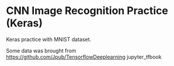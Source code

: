 # CNN Image Recognition Practice (Keras)
Keras practice with MNIST dataset.

Some data was brought from https://github.com/Jpub/TensorflowDeeplearning jupyter_tfbook
